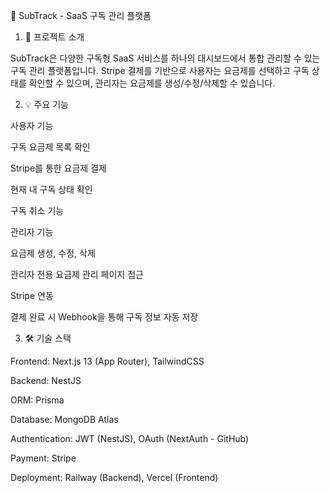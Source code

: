 📘 SubTrack - SaaS 구독 관리 플랫폼


1. 📌 프로젝트 소개

SubTrack은 다양한 구독형 SaaS 서비스를 하나의 대시보드에서 통합 관리할 수 있는 구독 관리 플랫폼입니다.
Stripe 결제를 기반으로 사용자는 요금제를 선택하고 구독 상태를 확인할 수 있으며, 관리자는 요금제를 생성/수정/삭제할 수 있습니다.

2. 💡 주요 기능

사용자 기능

구독 요금제 목록 확인

Stripe를 통한 요금제 결제

현재 내 구독 상태 확인

구독 취소 기능

관리자 기능

요금제 생성, 수정, 삭제

관리자 전용 요금제 관리 페이지 접근

Stripe 연동

결제 완료 시 Webhook을 통해 구독 정보 자동 저장

3. 🛠 기술 스택
   
Frontend: Next.js 13 (App Router), TailwindCSS

Backend: NestJS

ORM: Prisma

Database: MongoDB Atlas

Authentication: JWT (NestJS), OAuth (NextAuth - GitHub)

Payment: Stripe

Deployment: Railway (Backend), Vercel (Frontend)
